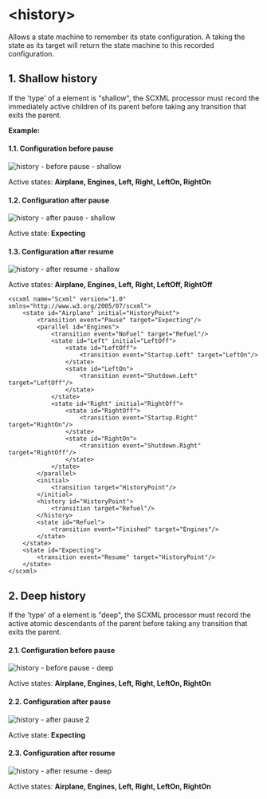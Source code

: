 # \<history\>
Allows a state machine to remember its state configuration. A <transition> taking the <history> state as its target will return the state machine to this recorded configuration.

## 1. Shallow history
If the 'type' of a <history> element is "shallow", the SCXML processor must record the immediately active children of its parent before taking any transition that exits the parent.

**Example:**
#### 1.1. Configuration before pause
![history - before pause - shallow](https://github.com/alexzhornyak/SCXML-tutorial/blob/master/Images/history%20-%20shallow%20-%20before%20pause.png)

Active states: **Airplane, Engines, Left, Right, LeftOn, RightOn**

#### 1.2. Configuration after pause
![history - after pause - shallow](https://github.com/alexzhornyak/SCXML-tutorial/blob/master/Images/history%20-%20shallow%20pause.png)

Active state: **Expecting**

#### 1.3. Configuration after resume
![history - after resume - shallow](https://github.com/alexzhornyak/SCXML-tutorial/blob/master/Images/history%20-%20shallow%20after%20pause.png)

Active states: **Airplane, Engines, Left, Right, LeftOff, RightOff**

```
<scxml name="Scxml" version="1.0" xmlns="http://www.w3.org/2005/07/scxml">
	<state id="Airplane" initial="HistoryPoint">
		<transition event="Pause" target="Expecting"/>
		<parallel id="Engines">
			<transition event="NoFuel" target="Refuel"/>
			<state id="Left" initial="LeftOff">
				<state id="LeftOff">
					<transition event="Startup.Left" target="LeftOn"/>
				</state>
				<state id="LeftOn">
					<transition event="Shutdown.Left" target="LeftOff"/>
				</state>
			</state>
			<state id="Right" initial="RightOff">
				<state id="RightOff">
					<transition event="Startup.Right" target="RightOn"/>
				</state>
				<state id="RightOn">
					<transition event="Shutdown.Right" target="RightOff"/>
				</state>
			</state>
		</parallel>
		<initial>
			<transition target="HistoryPoint"/>
		</initial>
		<history id="HistoryPoint">
			<transition target="Refuel"/>
		</history>
		<state id="Refuel">
			<transition event="Finished" target="Engines"/>
		</state>
	</state>
	<state id="Expecting">
		<transition event="Resume" target="HistoryPoint"/>
	</state>
</scxml>
```

## 2. Deep history
If the 'type' of a <history> element is "deep", the SCXML processor must record the active atomic descendants of the parent before taking any transition that exits the parent.

#### 2.1. Configuration before pause
![history - before pause - deep](https://github.com/alexzhornyak/SCXML-tutorial/blob/master/Images/history%20-%20after%20deep%20pause.png)

Active states: **Airplane, Engines, Left, Right, LeftOn, RightOn**

#### 2.2. Configuration after pause
![history - after pause 2](https://github.com/alexzhornyak/SCXML-tutorial/blob/master/Images/history%20-%20deep%20pause.png)

Active state: **Expecting**

#### 2.3. Configuration after resume
![history - after resume - deep](https://github.com/alexzhornyak/SCXML-tutorial/blob/master/Images/history%20-%20after%20deep%20pause.png)

Active states: **Airplane, Engines, Left, Right, LeftOn, RightOn**
